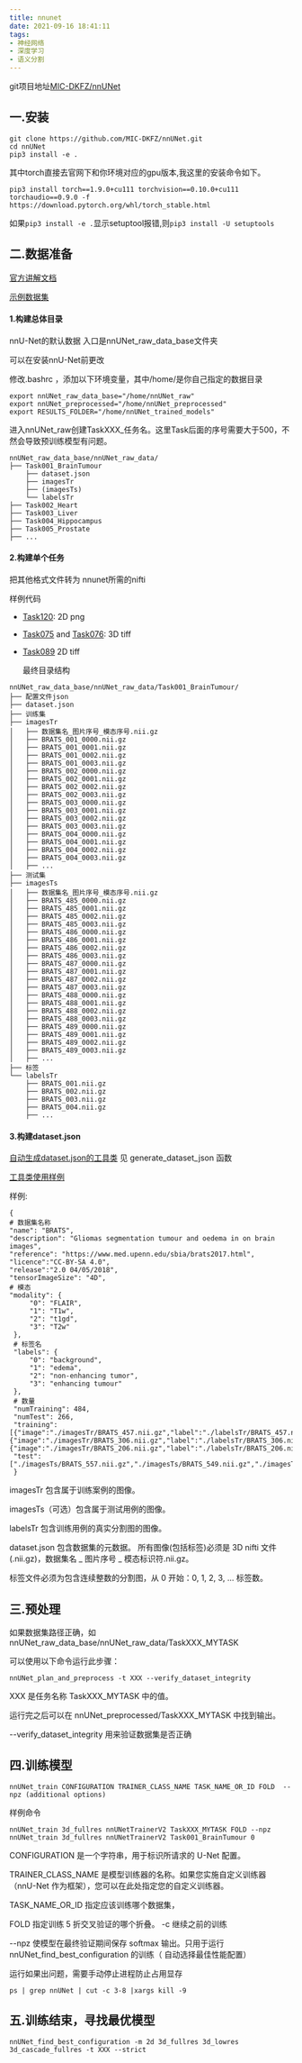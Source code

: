 ```yaml
---
title: nnunet
date: 2021-09-16 18:41:11
tags:
- 神经网络
- 深度学习
- 语义分割
---
```


git项目地址[MIC-DKFZ/nnUNet](https://github.com/MIC-DKFZ/nnUNet#how-to-run-nnu-net-on-a-new-dataset)

## 一.安装

```
git clone https://github.com/MIC-DKFZ/nnUNet.git
cd nnUNet
pip3 install -e .
```

其中torch直接去官网下和你环境对应的gpu版本,我这里的安装命令如下。

```
pip3 install torch==1.9.0+cu111 torchvision==0.10.0+cu111 torchaudio==0.9.0 -f https://download.pytorch.org/whl/torch_stable.html
```

如果`pip3 install -e .`显示setuptool报错,则`pip3 install -U setuptools`



## 二.数据准备

[官方讲解文档](https://github.com/MIC-DKFZ/nnUNet/blob/master/documentation/dataset_conversion.md)

[示例数据集](https://drive.google.com/drive/folders/1HqEgzS8BV2c7xYNrZdEAnrHk7osJJ--2)

#### 1.构建总体目录

nnU-Net的默认数据 入口是nnUNet_raw_data_base文件夹

可以在安装nnU-Net前更改

修改.bashrc ，添加以下环境变量，其中/home/是你自己指定的数据目录

```
export nnUNet_raw_data_base="/home/nnUNet_raw"
export nnUNet_preprocessed="/home/nnUNet_preprocessed"
export RESULTS_FOLDER="/home/nnUNet_trained_models"
```

进入nnUNet_raw创建TaskXXX_任务名。这里Task后面的序号需要大于500，不然会导致预训练模型有问题。

```
nnUNet_raw_data_base/nnUNet_raw_data/
├── Task001_BrainTumour
    ├── dataset.json
    ├── imagesTr
    ├── (imagesTs)
    └── labelsTr
├── Task002_Heart
├── Task003_Liver
├── Task004_Hippocampus
├── Task005_Prostate
├── ...
```



#### 2.构建单个任务

把其他格式文件转为 nnunet所需的nifti 

样例代码

- [Task120](https://github.com/MIC-DKFZ/nnUNet/blob/master/nnunet/dataset_conversion/Task120_Massachusetts_RoadSegm.py): 2D png 

- [Task075](https://github.com/MIC-DKFZ/nnUNet/blob/master/nnunet/dataset_conversion/Task075_Fluo_C3DH_A549_ManAndSim.py) and [Task076](https://github.com/MIC-DKFZ/nnUNet/blob/master/nnunet/dataset_conversion/Task076_Fluo_N3DH_SIM.py): 3D tiff

- [Task089](https://github.com/MIC-DKFZ/nnUNet/blob/master/nnunet/dataset_conversion/Task089_Fluo-N2DH-SIM.py) 2D tiff

  最终目录结构

```
nnUNet_raw_data_base/nnUNet_raw_data/Task001_BrainTumour/
├── 配置文件json
├── dataset.json
├── 训练集
├── imagesTr
│   ├── 数据集名_图片序号_模态序号.nii.gz
│   ├── BRATS_001_0000.nii.gz
│   ├── BRATS_001_0001.nii.gz
│   ├── BRATS_001_0002.nii.gz
│   ├── BRATS_001_0003.nii.gz
│   ├── BRATS_002_0000.nii.gz
│   ├── BRATS_002_0001.nii.gz
│   ├── BRATS_002_0002.nii.gz
│   ├── BRATS_002_0003.nii.gz
│   ├── BRATS_003_0000.nii.gz
│   ├── BRATS_003_0001.nii.gz
│   ├── BRATS_003_0002.nii.gz
│   ├── BRATS_003_0003.nii.gz
│   ├── BRATS_004_0000.nii.gz
│   ├── BRATS_004_0001.nii.gz
│   ├── BRATS_004_0002.nii.gz
│   ├── BRATS_004_0003.nii.gz
│   ├── ...
├── 测试集
├── imagesTs
│   ├── 数据集名_图片序号_模态序号.nii.gz
│   ├── BRATS_485_0000.nii.gz
│   ├── BRATS_485_0001.nii.gz
│   ├── BRATS_485_0002.nii.gz
│   ├── BRATS_485_0003.nii.gz
│   ├── BRATS_486_0000.nii.gz
│   ├── BRATS_486_0001.nii.gz
│   ├── BRATS_486_0002.nii.gz
│   ├── BRATS_486_0003.nii.gz
│   ├── BRATS_487_0000.nii.gz
│   ├── BRATS_487_0001.nii.gz
│   ├── BRATS_487_0002.nii.gz
│   ├── BRATS_487_0003.nii.gz
│   ├── BRATS_488_0000.nii.gz
│   ├── BRATS_488_0001.nii.gz
│   ├── BRATS_488_0002.nii.gz
│   ├── BRATS_488_0003.nii.gz
│   ├── BRATS_489_0000.nii.gz
│   ├── BRATS_489_0001.nii.gz
│   ├── BRATS_489_0002.nii.gz
│   ├── BRATS_489_0003.nii.gz
│   ├── ...
├── 标签
└── labelsTr
    ├── BRATS_001.nii.gz
    ├── BRATS_002.nii.gz
    ├── BRATS_003.nii.gz
    ├── BRATS_004.nii.gz
    ├── ...

```

#### 3.构建dataset.json

[自动生成dataset.json的工具类](https://github.com/MIC-DKFZ/nnUNet/blob/master/nnunet/dataset_conversion/utils.py) 见 generate_dataset_json 函数

[工具类使用样例](https://github.com/MIC-DKFZ/nnUNet/blob/master/nnunet/dataset_conversion/Task120_Massachusetts_RoadSegm.py)

样例:

```
{ 
# 数据集名称
"name": "BRATS", 
"description": "Gliomas segmentation tumour and oedema in on brain images",
"reference": "https://www.med.upenn.edu/sbia/brats2017.html",
"licence":"CC-BY-SA 4.0",
"release":"2.0 04/05/2018",
"tensorImageSize": "4D",
# 模态
"modality": { 
	 "0": "FLAIR", 
	 "1": "T1w", 
	 "2": "t1gd",
	 "3": "T2w"
 },  
 # 标签名
 "labels": { 
	 "0": "background", 
	 "1": "edema",
	 "2": "non-enhancing tumor",
	 "3": "enhancing tumour"
 }, 
 # 数量
 "numTraining": 484, 
 "numTest": 266,
 "training":[{"image":"./imagesTr/BRATS_457.nii.gz","label":"./labelsTr/BRATS_457.nii.gz"},{"image":"./imagesTr/BRATS_306.nii.gz","label":"./labelsTr/BRATS_306.nii.gz"},{"image":"./imagesTr/BRATS_206.nii.gz","label":"./labelsTr/BRATS_206.nii.gz"}...],
 "test":["./imagesTs/BRATS_557.nii.gz","./imagesTs/BRATS_549.nii.gz","./imagesTs/BRATS_683.nii.gz"...]
 }
```

imagesTr  包含属于训练案例的图像。

imagesTs（可选）包含属于测试用例的图像。

labelsTr     包含训练用例的真实分割图的图像。 

dataset.json 包含数据集的元数据。
所有图像(包括标签)必须是 3D nifti 文件 (.nii.gz)，数据集名 _ 图片序号 _ 模态标识符.nii.gz。

标签文件必须为包含连续整数的分割图，从 0 开始：0, 1, 2, 3, ... 标签数。

## 三.预处理

如果数据集路径正确，如nnUNet_raw_data_base/nnUNet_raw_data/TaskXXX_MYTASK

可以使用以下命令运行此步骤：

```
nnUNet_plan_and_preprocess -t XXX --verify_dataset_integrity
```

XXX 是任务名称 TaskXXX_MYTASK 中的值。

运行完之后可以在 nnUNet_preprocessed/TaskXXX_MYTASK 中找到输出。 

--verify_dataset_integrity 用来验证数据集是否正确

## 四.训练模型

```
nnUNet_train CONFIGURATION TRAINER_CLASS_NAME TASK_NAME_OR_ID FOLD  --npz (additional options)
```

样例命令

```
nnUNet_train 3d_fullres nnUNetTrainerV2 TaskXXX_MYTASK FOLD --npz
nnUNet_train 3d_fullres nnUNetTrainerV2 Task001_BrainTumour 0 
```

CONFIGURATION 是一个字符串，用于标识所请求的 U-Net 配置。 

TRAINER_CLASS_NAME 是模型训练器的名称。如果您实施自定义训练器（nnU-Net 作为框架），您可以在此处指定您的自定义训练器。

TASK_NAME_OR_ID 指定应该训练哪个数据集，

FOLD 指定训练 5 折交叉验证的哪个折叠。
-c 继续之前的训练

--npz 使模型在最终验证期间保存 softmax 输出。只用于运行 nnUNet_find_best_configuration 的训练（ 自动选择最佳性能配置）



运行如果出问题，需要手动停止进程防止占用显存

```
ps | grep nnUNet | cut -c 3-8 |xargs kill -9
```



## 五.训练结束，寻找最优模型

```
nnUNet_find_best_configuration -m 2d 3d_fullres 3d_lowres 3d_cascade_fullres -t XXX --strict
```

